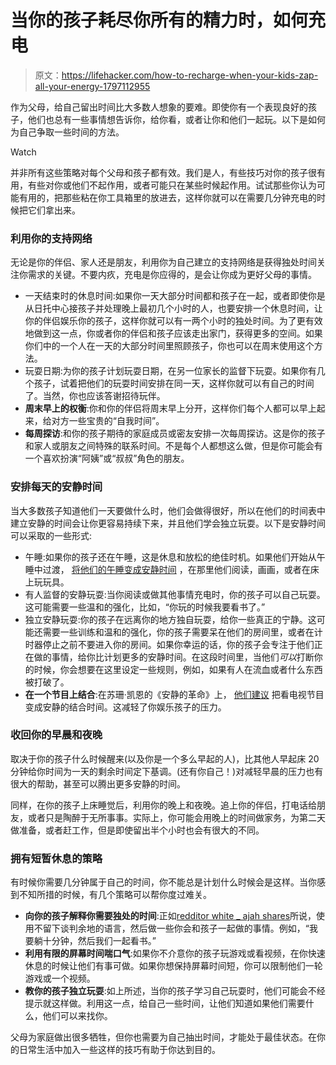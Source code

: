 # 当你的孩子耗尽你所有的精力时，如何充电

> 原文：<https://lifehacker.com/how-to-recharge-when-your-kids-zap-all-your-energy-1797112955>

作为父母，给自己留出时间比大多数人想象的要难。即使你有一个表现良好的孩子，他们也总有一些事情想告诉你，给你看，或者让你和他们一起玩。以下是如何为自己争取一些时间的方法。

Watch

并非所有这些策略对每个父母和孩子都有效。我们是人，有些技巧对你的孩子很有用，有些对你或他们不起作用，或者可能只在某些时候起作用。试试那些你认为可能有用的，把那些粘在你工具箱里的放进去，这样你就可以在需要几分钟充电的时候把它们拿出来。

### 利用你的支持网络

无论是你的伴侣、家人还是朋友，利用你为自己建立的支持网络是获得独处时间关注你需求的关键。不要内疚，充电是你应得的，是会让你成为更好父母的事情。

*   一天结束时的休息时间:如果你一天大部分时间都和孩子在一起，或者即使你是从日托中心接孩子并处理晚上最初几个小时的人，也要安排一个休息时间，让你的伴侣娱乐你的孩子，这样你就可以有一两个小时的独处时间。为了更有效地做到这一点，你或者你的伴侣和孩子应该走出家门，获得更多的空间。如果你们中的一个人在一天的大部分时间里照顾孩子，你也可以在周末使用这个方法。
*   玩耍日期:为你的孩子计划玩耍日期，在另一位家长的监督下玩耍。如果你有几个孩子，试着把他们的玩耍时间安排在同一天，这样你就可以有自己的时间了。当然，你也应该答谢招待玩伴。
*   **周末早上的权衡**:你和你的伴侣将周末早上分开，这样你们每个人都可以早上起来，给对方一些宝贵的“自我时间”。
*   **每周探访**:和你的孩子期待的家庭成员或密友安排一次每周探访。这是你的孩子和家人或朋友之间特殊的联系时间。不是每个人都想这么做，但是你可能会有一个喜欢扮演“阿姨”或“叔叔”角色的朋友。

### 安排每天的安静时间

当大多数孩子知道他们一天要做什么时，他们会做得很好，所以在他们的时间表中建立安静的时间会让你更容易持续下来，并且他们学会独立玩耍。以下是安静时间可以采取的一些形式:

*   午睡:如果你的孩子还在午睡，这是休息和放松的绝佳时机。如果他们开始从午睡中过渡， [将他们的午睡变成安静时间](https://lifehacker.com/how-to-turn-your-kids-dropped-nap-into-quiet-time-1796636950) ，在那里他们阅读，画画，或者在床上玩玩具。
*   有人监督的安静玩耍:当你阅读或做其他事情充电时，你的孩子可以自己玩耍。这可能需要一些温和的强化，比如，“你玩的时候我要看书了。”
*   独立安静玩耍:你的孩子在远离你的地方独自玩耍，给你一些真正的宁静。这可能还需要一些训练和温和的强化，你的孩子需要呆在他们的房间里，或者在计时器停止之前不要进入你的房间。如果你幸运的话，你的孩子会专注于他们正在做的事情，给你比计划更多的安静时间。在这段时间里，当他们*可以*打断你的时候，你会想要在这里设定一些规则，例如，如果有人在流血或者什么东西被打破了。
*   **在一个节目上结合**:在苏珊·凯恩的《安静的革命》上， [他们建议](http://www.quietrev.com/how-to-make-screen-time-bonding-time/) 把看电视节目变成安静的结合时间。这减轻了你娱乐孩子的压力。

### 收回你的早晨和夜晚

取决于你的孩子什么时候醒来(以及你是一个多么早起的人)，比其他人早起床 20 分钟给你时间为一天的剩余时间定下基调。(还有你自己！)对减轻早晨的压力也有很大的帮助，甚至可以腾出更多安静的时间。

同样，在你的孩子上床睡觉后，利用你的晚上和夜晚。追上你的伴侣，打电话给朋友，或者只是陶醉于无所事事。实际上，你可能会用晚上的时间做家务，为第二天做准备，或者赶工作，但是即使留出半个小时也会有很大的不同。

### 拥有短暂休息的策略

有时候你需要几分钟属于自己的时间，你不能总是计划什么时候会是这样。当你感到不知所措的时候，有几个策略可以帮你度过难关。

*   **向你的孩子解释你需要独处的时间**:正如[redditor white _ ajah shares](https://www.reddit.com/r/AskWomen/comments/6n8k0b/introverted_mothers_of_reddit_how_do_you_deal/dk8l0dy/)所说，使用不留下谈判余地的语言，然后做一些你会和孩子一起做的事情。例如，“我要躺十分钟，然后我们一起看书。”
*   **利用有限的屏幕时间喘口气**:如果你不介意你的孩子玩游戏或看视频，在你快速休息的时候让他们有事可做。如果你想保持屏幕时间短，你可以限制他们一轮游戏或一个视频。
*   **教你的孩子独立玩耍**:如上所述，当你的孩子学习自己玩耍时，他们可能会不经提示就这样做。利用这一点，给自己一些时间，让他们知道如果他们需要什么，他们可以来找你。

父母为家庭做出很多牺牲，但你也需要为自己抽出时间，才能处于最佳状态。在你的日常生活中加入一些这样的技巧有助于你达到目的。
